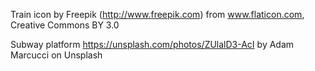 Train icon by Freepik (http://www.freepik.com) from www.flaticon.com, Creative Commons BY 3.0

Subway platform https://unsplash.com/photos/ZUlalD3-AcI by Adam Marcucci on Unsplash
